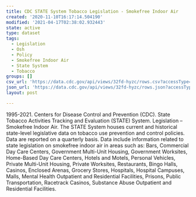```yaml
---
title: CDC STATE System Tobacco Legislation - Smokefree Indoor Air
created: '2020-11-10T16:17:14.504190'
modified: '2021-04-17T02:38:02.932443'
state: active
type: dataset
tags:
  - Legislation
  - Osh
  - Policy
  - Smokefree Indoor Air
  - State System
  - Tobacco
groups: []
csv_url: 'https://data.cdc.gov/api/views/32fd-hyzc/rows.csv?accessType=DOWNLOAD'
json_url: 'https://data.cdc.gov/api/views/32fd-hyzc/rows.json?accessType=DOWNLOAD'
layout: post

---
```

1995-2021. Centers for Disease Control and Prevention (CDC).  State Tobacco Activities Tracking and Evaluation (STATE) System. Legislation – Smokefree Indoor Air. The STATE System houses current and historical state-level legislative data on tobacco use prevention and control policies. Data are reported on a quarterly basis. Data include information related to state legislation on smokefree indoor air in areas such as: Bars, Commercial Day Care Centers, Government Multi-Unit Housing, Government Worksites, Home-Based Day Care Centers, Hotels and Motels, Personal Vehicles, Private Multi-Unit Housing, Private Worksites, Restaurants, Bingo Halls, Casinos, Enclosed Arenas, Grocery Stores, Hospitals, Hospital Campuses, Malls, Mental Health Outpatient and Residential Facilities, Prisons, Public Transportation, Racetrack Casinos, Substance Abuse Outpatient and Residential Facilities.
